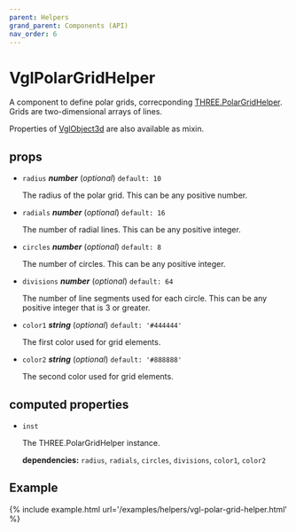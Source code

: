 ```yaml
---
parent: Helpers
grand_parent: Components (API)
nav_order: 6
---
```

# VglPolarGridHelper

A component to define polar grids,
correcponding [THREE.PolarGridHelper](https://threejs.org/docs/index.html#api/helpers/PolarGridHelper).
Grids are two-dimensional arrays of lines.

Properties of [VglObject3d](../core/vgl-object3d) are also available as mixin. 

## props 

- `radius` ***number*** (*optional*) `default: 10` 

  The radius of the polar grid. This can be any positive number. 

- `radials` ***number*** (*optional*) `default: 16` 

  The number of radial lines. This can be any positive integer. 

- `circles` ***number*** (*optional*) `default: 8` 

  The number of circles. This can be any positive integer. 

- `divisions` ***number*** (*optional*) `default: 64` 

  The number of line segments used for each circle.
  This can be any positive integer that is 3 or greater. 

- `color1` ***string*** (*optional*) `default: '#444444'` 

  The first color used for grid elements. 

- `color2` ***string*** (*optional*) `default: '#888888'` 

  The second color used for grid elements. 

## computed properties 

- `inst` 

  The THREE.PolarGridHelper instance. 

   **dependencies:** `radius`, `radials`, `circles`, `divisions`, `color1`, `color2` 



## Example

{% include example.html url='/examples/helpers/vgl-polar-grid-helper.html' %}

